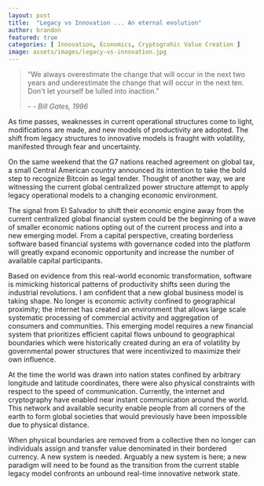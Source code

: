 ```yaml
---
layout: post
title:  "Legacy vs Innovation ... An eternal evolution"
author: brandon
featured: true
categories: [ Innovation, Economics, Cryptograhic Value Creation ]
image: assets/images/legacy-vs-innovation.jpg
---
```

> “We always overestimate the change that will occur in the next two years and underestimate the change that will occur in the next ten. Don't let yourself be lulled into inaction.”
>
> <cite>- -	Bill Gates, 1996</cite>

As time passes, weaknesses in current operational structures come to light, modifications are made, and new models of productivity are adopted. The shift from legacy structures to innovative models is fraught with volatility, manifested through fear and uncertainty. 

On the same weekend that the G7 nations reached agreement on global tax, a small Central American country announced its intention to take the bold step to recognize Bitcoin as legal tender. Thought of another way, we are witnessing the current global centralized power structure attempt to apply legacy operational models to a changing economic environment. 

The signal from El Salvador to shift their economic engine away from the current centralized global financial system could be the beginning of a wave of smaller economic nations opting out of the current process and into a new emerging model. From a capital perspective, creating borderless software based financial systems with governance coded into the platform will greatly expand economic opportunity and increase the number of available capital participants.

Based on evidence from this real-world economic transformation, software is mimicking historical patterns of productivity shifts seen during the industrial revolutions.  I am confident that a new global business model is taking shape. No longer is economic activity confined to geographical proximity; the internet has created an environment that allows large scale systematic processing of commercial activity and aggregation of consumers and communities.  This emerging model requires a new financial system that prioritizes efficient capital flows unbound to geographical boundaries which were historically created during an era of volatility by governmental power structures that were incentivized to maximize their own influence. 

At the time the world was drawn into nation states confined by arbitrary longitude and latitude coordinates, there were also physical constraints with respect to the speed of communication. Currently, the internet and cryptography have enabled near instant communication around the world. This network and available security enable people from all corners of the earth to form global societies that would previously have been impossible due to physical distance. 

When physical boundaries are removed from a collective then no longer can individuals assign and transfer value denominated in their bordered currency. A new system is needed. Arguably a new system is here; a new paradigm will need to be found as the transition from the current stable legacy model confronts an unbound real-time innovative network state. 

